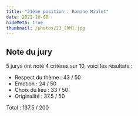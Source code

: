 ```yaml
---
title: "21ème position : Romane Mialet"
date: 2022-10-08
hideMeta: true
thumbnail: /photos/23_[RM].jpg
---
```


## Note du jury

5 jurys ont noté 4 critères sur 10, voici les résultats :

- Respect du thème : 43 / 50
- Emotion : 24 / 50
- Choix du lieu : 33 / 50
- Originalité : 37.5 / 50

Total : 137.5 / 200
